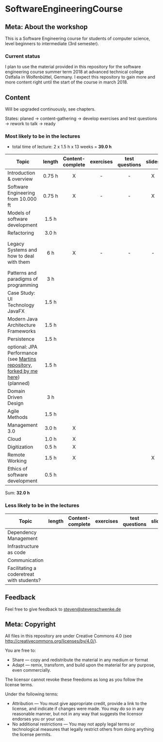 # SoftwareEngineeringCourse

## Meta: About the workshop
This is a Software Engineering course for students of computer science, level beginners to intermediate (3rd semester). 


### Current status
I plan to use the material provided in this repository for the software engineering course summer term 2018 at advanced technical college Ostfalia in Wolfenbüttel, Germany. I expect this repository to gain more and more content right until the start of the course in march 2018.

## Content
Will be upgraded continuously, see chapters.

States: planed -> content-gathering -> develop exercises and test questions -> rework to talk -> ready 

### Most likely to be in the lectures

- total time of lecture: 2 x 1.5 h x 13 weeks = __39.0 h__

| Topic | length | Content-complete|exercises|test questions|slides|notes|
|---|:---:|:---:|:---:|:---:|:---:|:---:|
| Introduction & overview | 0.75 h | X|-|-|X|-|
| Software Engineering from 10.000 ft| 0.75 h | X|-|-|X||
| Models of software development | 1.5 h|  |||||
| Refactoring | 3.0 h | |||||
| Legacy Systems and how to deal with them | 6 h | X |-|-|-|see Awesome Java Code workshop|
| Patterns and paradigms of programming | 3 h |  |||||
| Case Study: UI Technology JavaFX | 1.5 h ||||||
| Modern Java Architecture Frameworks | 1.5 h|  |||||
| Persistence | 1.5 h|  |||||
| optional: JPA Performance (see [Martins repository, forked by me here](https://github.com/stevenschwenke/jpa-performance)) (planned) | 1.5 h|  |||||
| Domain Driven Design | 3 h |  |||||
| Agile Methods | 1.5 h |  |||||
| Management 3.0 | 3.0 h |X|||||
| Cloud | 1.0 h |X|||||
| Digitization | 0.5 h |X|||||
| Remote Working |1.5 h|X|||X||
| Ethics of software development | 0.5 h |  |||||
Sum: __32.0 h__

### Less likely to be in the lectures
| Topic | length | Content-complete|exercises|test questions|slides|
|---|:---:|:---:|:---:|:---:|:---:|
| Dependency Management |  |  ||||
| Infrastructure as code |  |  ||||
| Communication |  |  ||||
| Facilitating a coderetreat with students? |  |  ||||

## Feedback
Feel free to give feedback to steven@stevenschwenke.de

## Meta: Copyright
All files in this repository are under Creative Commons 4.0 (see http://creativecommons.org/licenses/by/4.0/). 

You are free to:

- Share — copy and redistribute the material in any medium or format
- Adapt — remix, transform, and build upon the material for any purpose, even commercially.

The licensor cannot revoke these freedoms as long as you follow the license terms.

Under the following terms:

- Attribution — You must give appropriate credit, provide a link to the license, and indicate if changes were made. You may do so in any reasonable manner, but not in any way that suggests the licensor endorses you or your use.
- No additional restrictions — You may not apply legal terms or technological measures that legally restrict others from doing anything the license permits.
